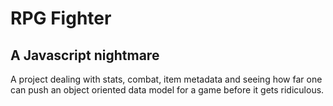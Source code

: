 # RPG Fighter
## A Javascript nightmare

A project dealing with stats, combat, item metadata and seeing how far one can push an object oriented data model for a game before it gets ridiculous.
